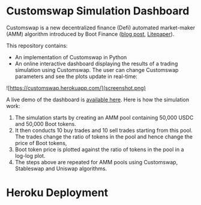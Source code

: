 # Customswap Simulation Dashboard

Customswap is a new decentralized finance (Defi) automated market-maker (AMM) algorithm introduced by Boot Finance ([blog post](https://medium.com/bootfinance/customswap-by-boot-finance-1336f6d63cbd), [Litepaper](https://bootfinance.notion.site/Litepaper-v0-9-eaf14e3fbff443c494eb43059ce29734)). 

This repository contains:
* An implementation of Customswap in Python 
* An online interactive dashboard displaying the results of a trading simulation using Customswap. The user can change Customswap parameters and see the plots update in real-time:

 ![https://customswap.herokuapp.com/](screenshot.png)

A live demo of the dashboard is [available here](https://customswap.herokuapp.com/). Here is how the simulation work:
1. The simulation starts by creating an AMM pool containing 50,000 USDC and 50,000 Boot tokens.
2. It then conducts 10 buy trades and 10 sell trades starting from this pool. The trades change the ratio of tokens in the pool and hence change the price of Boot tokens, 
3. Boot token price is plotted against the ratio of tokens in the pool in a log-log plot. 
4. The steps above are repeated for AMM pools using Customswap, Stableswap and Uniswap algorithms.

# Heroku Deployment




